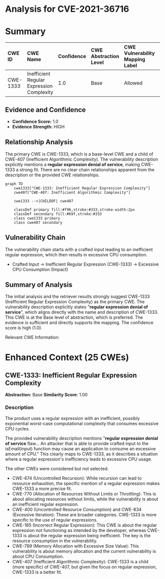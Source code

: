 # Analysis for CVE-2021-36716

# Summary
| CWE ID  | CWE Name                                | Confidence | CWE Abstraction Level | CWE Vulnerability Mapping Label | CWE-Vulnerability Mapping Notes |
| :-------- | :-------------------------------------- | :--------- | :---------------------- | :------------------------------ | :-------------------------------- |
| CWE-1333 | Inefficient Regular Expression Complexity | 1.0        | Base                    | Allowed                       | Primary CWE                       |

## Evidence and Confidence

*   **Confidence Score:** 1.0
*   **Evidence Strength:** HIGH

## Relationship Analysis
The primary CWE is CWE-1333, which is a base-level CWE and a child of CWE-407 (Inefficient Algorithmic Complexity). The vulnerability description explicitly mentions a **regular expression denial of service**, making CWE-1333 a strong fit. There are no clear chain relationships apparent from the description or the provided CWE relationships.

```mermaid
graph TD
    cwe1333["CWE-1333: Inefficient Regular Expression Complexity"]
    cwe407["CWE-407: Inefficient Algorithmic Complexity"]
    
    cwe1333 -->|CHILDOF| cwe407

    classDef primary fill:#f96,stroke:#333,stroke-width:2px
    classDef secondary fill:#69f,stroke:#333
    class cwe1333 primary
    class cwe407 secondary
```

## Vulnerability Chain
The vulnerability chain starts with a crafted input leading to an inefficient regular expression, which then results in excessive CPU consumption.
  - Crafted Input -> Inefficient Regular Expression (CWE-1333) -> Excessive CPU Consumption (Impact)

## Summary of Analysis
The initial analysis and the retriever results strongly suggest CWE-1333 (Inefficient Regular Expression Complexity) as the primary CWE. The vulnerability description explicitly states "**regular expression denial of service**", which aligns directly with the name and description of CWE-1333. This CWE is at the Base level of abstraction, which is preferred. The evidence is sufficient and directly supports the mapping. The confidence score is high (1.0).

Relevant CWE Information:

# Enhanced Context (25 CWEs)

## CWE-1333: Inefficient Regular Expression Complexity
**Abstraction:** Base
**Similarity Score**: 1.00

### Description
The product uses a regular expression with an inefficient, possibly exponential worst-case computational complexity that consumes excessive CPU cycles.

The provided vulnerability description mentions "**regular expression denial of service** flaw... An attacker that is able to provide crafted input to the isEmail(input) function may cause an application to consume an excessive amount of CPU." This clearly maps to CWE-1333, as it describes a situation where a regular expression's inefficiency leads to excessive CPU usage.

The other CWEs were considered but not selected.

*   CWE-674 (Uncontrolled Recursion): While recursion can lead to resource exhaustion, the specific mention of a regular expression makes CWE-1333 a more precise fit.
*   CWE-770 (Allocation of Resources Without Limits or Throttling): This is about allocating resources without limits, while the vulnerability is about an inefficient regular expression.
*   CWE-400 (Uncontrolled Resource Consumption) and CWE-834 (Excessive Iteration): These are broader categories. CWE-1333 is more specific to the use of regular expressions.
*   CWE-185 (Incorrect Regular Expression): This CWE is about the regular expression not functioning as intended by the developer, whereas CWE-1333 is about the regular expression being inefficient. The key is the resource consumption in the vulnerability.
*   CWE-789 (Memory Allocation with Excessive Size Value): This vulnerability is about memory allocation and the current vulnerability is about CPU Consumption.
*   CWE-407 (Inefficient Algorithmic Complexity): CWE-1333 is a child (more specific) of CWE-407, but given the focus on regular expression, CWE-1333 is a better fit.